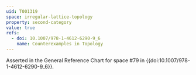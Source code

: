 ```yaml
---
uid: T001319
space: irregular-lattice-topology
property: second-category
value: true
refs:
  - doi: 10.1007/978-1-4612-6290-9_6
    name: Counterexamples in Topology
---
```

Asserted in the General Reference Chart for space #79 in
{{doi:10.1007/978-1-4612-6290-9_6}}.
